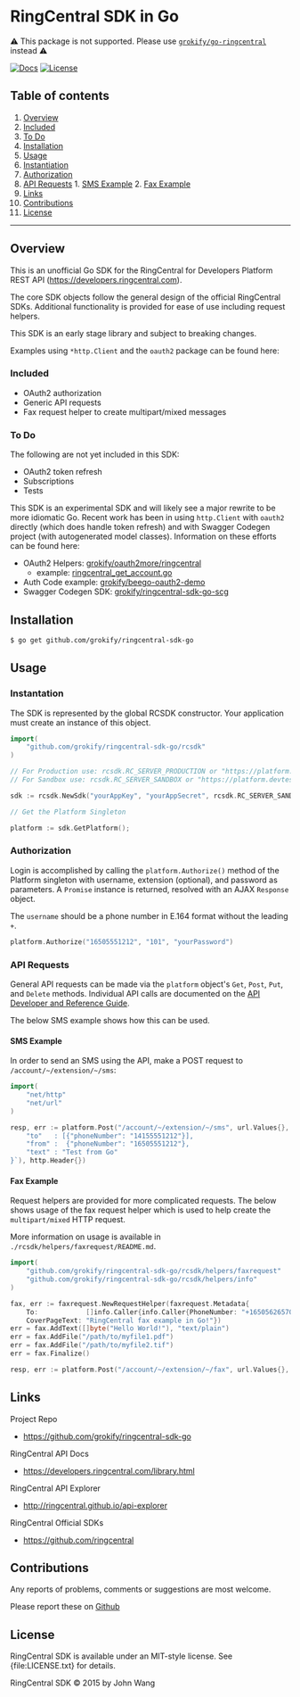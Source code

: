 RingCentral SDK in Go
=====================

:warning: This package is not supported. Please use [`grokify/go-ringcentral`](https://github.com/grokify/go-ringcentral) instead :warning:

[![Docs][docs-godoc-svg]][docs-godoc-link]
[![License][license-svg]][license-link]

## Table of contents

1. [Overview](#overview)
  1. [Included](#included)
  2. [To Do](#to-do)
2. [Installation](#installation)
2. [Usage](#usage)
  1. [Instantiation](#instantiation)
  1. [Authorization](#authorization)
  1. [API Requests](#api-requests)
    1. [SMS Example](#sms-example)
    2. [Fax Example](#fax-example)
6. [Links](#links)
7. [Contributions](#contributions)
8. [License](#license)

***

## Overview

This is an unofficial Go SDK for the RingCentral for Developers Platform REST API (https://developers.ringcentral.com).

The core SDK objects follow the general design of the official RingCentral SDKs. Additional functionality is provided for ease of use including request helpers.

This SDK is an early stage library and subject to breaking changes.

Examples using `*http.Client` and the `oauth2` package can be found here:



### Included

* OAuth2 authorization
* Generic API requests
* Fax request helper to create multipart/mixed messages

### To Do

The following are not yet included in this SDK:

* OAuth2 token refresh
* Subscriptions
* Tests

This SDK is an experimental SDK and will likely see a major rewrite to be more idiomatic Go. Recent work has been in using `http.Client` with `oauth2` directly (which does handle token refresh) and with Swagger Codegen project (with autogenerated model classes). Information on these efforts can be found here:

* OAuth2 Helpers: [grokify/oauth2more/ringcentral](https://github.com/grokify/oauth2more/tree/master/ringcentral)
  * example: [ringcentral_get_account.go](https://github.com/grokify/oauth2util-go/blob/master/examples/ringcentral_get_account/ringcentral_get_account.go)
* Auth Code example: [grokify/beego-oauth2-demo](https://github.com/grokify/beego-oauth2-demo)
* Swagger Codegen SDK: [grokify/ringcentral-sdk-go-scg](https://github.com/grokify/ringcentral-sdk-go-scg)


## Installation

```bash
$ go get github.com/grokify/ringcentral-sdk-go
```

## Usage

### Instantation

The SDK is represented by the global RCSDK constructor. Your application must create an instance of this object.

```go
import(
	"github.com/grokify/ringcentral-sdk-go/rcsdk"
)

// For Production use: rcsdk.RC_SERVER_PRODUCTION or "https://platform.ringcentral.com"
// For Sandbox use: rcsdk.RC_SERVER_SANDBOX or "https://platform.devtest.ringcentral.com"

sdk := rcsdk.NewSdk("yourAppKey", "yourAppSecret", rcsdk.RC_SERVER_SANDBOX)

// Get the Platform Singleton

platform := sdk.GetPlatform();
```

### Authorization

Login is accomplished by calling the `platform.Authorize()` method of the Platform singleton with username, extension
(optional), and password as parameters. A `Promise` instance is returned, resolved with an AJAX `Response` object.

The `username` should be a phone number in E.164 format without the leading `+`.

```go
platform.Authorize("16505551212", "101", "yourPassword")
```

### API Requests

General API requests can be made via the `platform` object's `Get`, `Post`, `Put`, and `Delete` methods.
Individual API calls are documented on the [API Developer and Reference Guide](https://developers.ringcentral.com/api-docs/latest/index.html).

The below SMS example shows how this can be used.

#### SMS Example

In order to send an SMS using the API, make a POST request to `/account/~/extension/~/sms`:

```go
import(
	"net/http"
	"net/url"
)

resp, err := platform.Post("/account/~/extension/~/sms", url.Values{}, []byte(`{ 
	"to"   : [{"phoneNumber": "14155551212"}],
	"from" :  {"phoneNumber": "16505551212"}, 
	"text" : "Test from Go"
}`), http.Header{})

```

#### Fax Example

Request helpers are provided for more complicated requests. The below shows usage of the
fax request helper which is used to help create the `multipart/mixed` HTTP request.

More information on usage is available in `./rcsdk/helpers/faxrequest/README.md`.

```go
import(
	"github.com/grokify/ringcentral-sdk-go/rcsdk/helpers/faxrequest"
	"github.com/grokify/ringcentral-sdk-go/rcsdk/helpers/info"
)

fax, err := faxrequest.NewRequestHelper(faxrequest.Metadata{
	To:            []info.Caller{info.Caller{PhoneNumber: "+16505626570"}},
	CoverPageText: "RingCentral fax example in Go!"})
err = fax.AddText([]byte("Hello World!"), "text/plain")
err = fax.AddFile("/path/to/myfile1.pdf")
err = fax.AddFile("/path/to/myfile2.tif")
err = fax.Finalize()

resp, err := platform.Post("/account/~/extension/~/fax", url.Values{}, fax.GetBody(), fax.GetHeaders())
```

## Links

Project Repo

* https://github.com/grokify/ringcentral-sdk-go

RingCentral API Docs

* https://developers.ringcentral.com/library.html

RingCentral API Explorer

* http://ringcentral.github.io/api-explorer

RingCentral Official SDKs

* https://github.com/ringcentral

## Contributions

Any reports of problems, comments or suggestions are most welcome.

Please report these on [Github](https://github.com/grokify/ringcentral-sdk-go)

## License

RingCentral SDK is available under an MIT-style license. See {file:LICENSE.txt} for details.

RingCentral SDK &copy; 2015 by John Wang

 [docs-godoc-svg]: https://img.shields.io/badge/docs-godoc-blue.svg
 [docs-godoc-link]: https://godoc.org/github.com/grokify/ringcentral-sdk-go
 [license-svg]: https://img.shields.io/badge/license-MIT-blue.svg
 [license-link]: https://github.com/grokify/ringcentral-sdk-go/blob/master/LICENSE.txt
